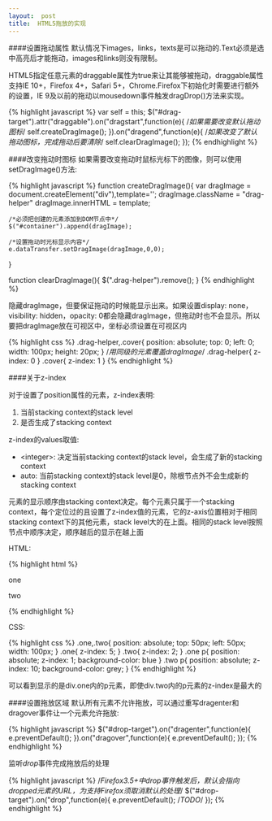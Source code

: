 ```yaml
---
layout:  post
title:  HTML5拖放的实现
---
```

####设置拖动属性
默认情况下images，links，texts是可以拖动的.Text必须是选中高亮后才能拖动，images和links则没有限制。

HTML5指定任意元素的draggable属性为true来让其能够被拖动，draggable属性支持IE 10+，Firefox 4+，Safari 5+，Chrome.Firefox下初始化时需要进行额外的设置，IE 9及以前的拖动以mousedown事件触发dragDrop()方法来实现。

{% highlight javascript %}
var self = this;
$("#drag-target").attr("draggable").on("dragstart",function(e){
	/*如果需要改变默认拖动图标*/
	self.createDragImage();
}).on("dragend",function(e){
		/*如果改变了默认拖动图标，完成拖动后要清除*/
		self.clearDragImage();
	});
{% endhighlight %}

####改变拖动时图标
如果需要改变拖动时鼠标光标下的图像，则可以使用setDragImage()方法: 

{% highlight javascript %}
function createDragImage(){
	var dragImage = document.createElement("div"),template='<img src="" />';
	dragImage.className = "drag-helper"
	dragImage.innerHTML = template;

	/*必须把创建的元素添加到DOM节点中*/
	$("#container").append(dragImage);
	
	/*设置拖动时光标显示内容*/
	e.dataTransfer.setDragImage(dragImage,0,0);
}

function clearDragImage(){
	$(".drag-helper").remove();
}
{% endhighlight %}

隐藏dragImage，但要保证拖动的时候能显示出来。如果设置display: none，visibility: hidden，opacity: 0都会隐藏dragImage，但拖动时也不会显示。所以要把dragImage放在可视区中，坐标必须设置在可视区内

{% highlight css %}
.drag-helper,.cover{
	position: absolute;
	top: 0;
	left: 0;
	width: 100px;
	height: 20px;
}
/*用同级的元素覆盖dragImage*/
.drag-helper{
	z-index: 0
}
.cover{
	z-index: 1
}
{% endhighlight %}

####关于z-index

对于设置了position属性的元素，z-index表明: 

1. 当前stacking context的stack level
2. 是否生成了stacking context

z-index的values取值: 

* &lt;integer&gt;: 决定当前stacking context的stack level，会生成了新的stacking context
* auto: 当前stacking context的stack level是0，除根节点外不会生成新的stacking context

元素的显示顺序由stacking context决定。每个元素只属于一个stacking context，每个定位过的且设置了z-index值的元素，它的z-axis位置相对于相同stacking context下的其他元素，stack level大的在上面。相同的stack level按照节点中顺序决定，顺序越后的显示在越上面

HTML: 

{% highlight html %}
    <div class="one">
        <p>one</p>
    </div>
    <div class="two">
        <p>two</p>
    </div>
{% endhighlight %}

CSS: 

{% highlight css %}
	.one,.two{
		position:  absolute;
        top:  50px;
        left:  50px;
        width:  100px;
	}
	.one{
		z-index: 5;
	}
	.two{
		z-index: 2;
	}
	.one p{
		position:  absolute;
		z-index: 1;
		background-color: blue
	}
	.two p{
		position:  absolute;
		z-index: 10;
		background-color: grey;
	}
{% endhighlight %}

可以看到显示的是div.one内的p元素，即使div.two内的p元素的z-index是最大的

####设置拖放区域
默认所有元素不允许拖放，可以通过重写dragenter和dragover事件让一个元素允许拖放: 

{% highlight javascript %}
$("#drop-target").on("dragenter",function(e){
	e.preventDefault();
}).on("dragover",function(e){
		e.preventDefault();
	});
{% endhighlight %}

监听*drop*事件完成拖放后的处理

{% highlight javascript %}
/*Firefox3.5+中drop事件触发后，默认会指向dropped元素的URL，为支持Firefox须取消默认的处理*/
$("#drop-target").on("drop",function(e){
	e.preventDefault();
	/*TODO*/
});
{% endhighlight %}

